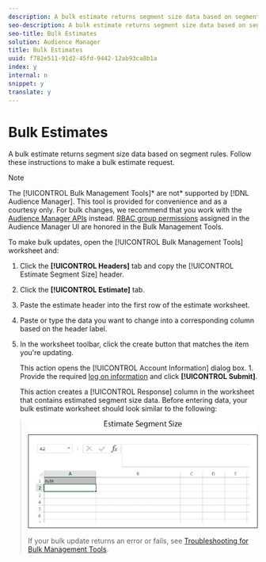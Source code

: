 ```yaml
---
description: A bulk estimate returns segment size data based on segment rules. Follow these instructions to make a bulk estimate request.
seo-description: A bulk estimate returns segment size data based on segment rules. Follow these instructions to make a bulk estimate request.
seo-title: Bulk Estimates
solution: Audience Manager
title: Bulk Estimates
uuid: f782e511-91d2-45fd-9442-12ab93ca8b1a
index: y
internal: n
snippet: y
translate: y
---
```


# Bulk Estimates

A bulk estimate returns segment size data based on segment rules. Follow these instructions to make a bulk estimate request.

<!-- t_bulk_estimates.xml -->

>[!NOTE]
>
>The [!UICONTROL Bulk Management Tools]* are not* supported by [!DNL Audience Manager]. This tool is provided for convenience and as a courtesy only. For bulk changes, we recommend that you work with the [Audience Manager APIs](https://marketing.adobe.com/resources/help/en_US/aam/?f=c_api.html) instead. [RBAC group permissions](../../c_features/c_administration/c_administration.md#concept_A606A162611E4256BB80F60715282296) assigned in the Audience Manager UI are honored in the Bulk Management Tools.

To make bulk updates, open the [!UICONTROL Bulk Management Tools] worksheet and: 

1. Click the **[!UICONTROL Headers]** tab and copy the [!UICONTROL Estimate Segment Size] header.
1. Click the **[!UICONTROL Estimate]** tab.
1. Paste the estimate header into the first row of the estimate worksheet.
1. Paste or type the data you want to change into a corresponding column based on the header label.
1. In the worksheet toolbar, click the create button that matches the item you're updating.

   This action opens the [!UICONTROL Account Information] dialog box. 1. Provide the required [log on information](../../reference/bulk-management-tools/bulk-management-intro.md#section_6FE9BADB30254A4FADC77D2DCFB6A1EE) and click **[!UICONTROL Submit]**.

   This action creates a [!UICONTROL Response] column in the worksheet that contains estimated segment size data. Before entering data, your bulk estimate worksheet should look similar to the following: 
>
>![](assets/estimate.png) 
>
>If your bulk update returns an error or fails, see [Troubleshooting for Bulk Management Tools](../../reference/bulk-management-tools/bulk-troubleshooting.md#reference_1A3E7E0CEF6A4D8D801BC363A3C30C1A). 

